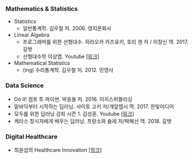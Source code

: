 ### Mathematics & Statistics
* Statistics
  * 일반통계학. 김우철 저. 2006. 영지문화사
* Linear Algebra
  * 프로그래머를 위한 선형대수. 히라오카 카즈유키, 호리 겐 저 / 이창신 역. 2017. 길벗
  * 선형대수학 이상엽. Youtube [[링크]](https://www.youtube.com/playlist?list=PL127T2Zu76FuVMq1UQnZv9SG-GFIdZfLg)
* Mathematical Statistics
  * (ing) 수리통계학. 김우철 저. 2012. 민영사

### Data Science
  * Do it! 점프 투 파이썬. 박응용 저. 2016. 이지스퍼블리싱
  * 밑바닥부터 시작하는 딥러닝. 사이토 고키 저/개앞맵시 역. 2017. 한빛미디어
  * 모두를 위한 딥러닝 강좌 시즌 1. 김성훈. Youtube [[링크]](https://www.youtube.com/playlist?list=PLlMkM4tgfjnLSOjrEJN31gZATbcj_MpUm)
  * 케라스 창시자에게 배우는 딥러닝. 프랑소와 숄레 저/박해선 역. 2018. 길벗

### Digital Healthcare
  * 최윤섭의 Healthcare Innovation [[링크]](http://www.yoonsupchoi.com/)
